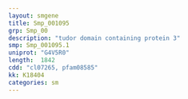 ```yaml
---
layout: smgene
title: Smp_001095
grp: Smp_00
description: "tudor domain containing protein 3"
smp: Smp_001095.1
uniprot: "G4V5R0"
length:  1842
cdd: "cl07265, pfam08585"
kk: K18404
categories: sm
---
```

